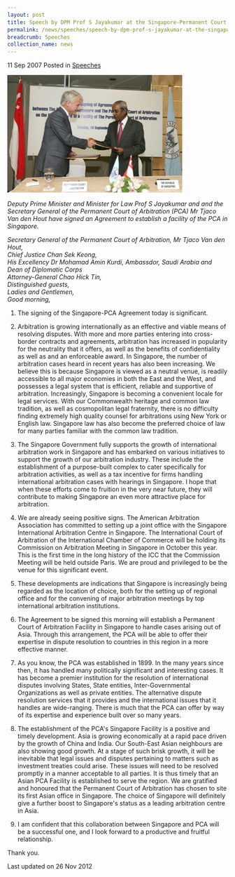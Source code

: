 ```yaml
---
layout: post
title: Speech by DPM Prof S Jayakumar at the Singapore-Permanent Court of Arbitration Signing Ceremony
permalink: /news/speeches/speech-by-dpm-prof-s-jayakumar-at-the-singapore-permanent-court-of-arbitration-signing-ceremony
breadcrumb: Speeches
collection_name: news
---
```


11 Sep 2007 Posted in [Speeches](/news/speeches)


<img src="/images/news/speeches/1399988696849.jpg" alt="speech-by-dpm-prof-s-jayakumar" style="width:400px;height:268px;"> 

*Deputy Prime Minister and Minister for Law Prof S Jayakumar and and the Secretary General of the Permanent Court of Arbitration (PCA) Mr Tjaco Van den Hout have signed an Agreement to establish a facility of the PCA in Singapore.*

*Secretary General of the Permanent Court of Arbitration, Mr Tjaco Van den Hout,*  
*Chief Justice Chan Sek Keong,*  
*His Excellency Dr Mohamad Amin Kurdi, Ambassdor, Saudi Arabia and Dean of Diplomatic Corps*  
*Attorney-General Chao Hick Tin,*   
*Distinguished guests,*  
*Ladies and Gentlemen,*  
*Good morning,*  


1. The signing of the Singapore-PCA Agreement today is significant.

2. Arbitration is growing internationally as an effective and viable means of resolving disputes. With more and more parties entering into cross-border contracts and agreements, arbitration has increased in popularity for the neutrality that it offers, as well as the benefits of confidentiality as well as and an enforceable award. In Singapore, the number of arbitration cases heard in recent years has also been increasing. We believe this is because Singapore is viewed as a neutral venue, is readily accessible to all major economies in both the East and the West, and possesses a legal system that is efficient, reliable and supportive of arbitration. Increasingly, Singapore is becoming a convenient locale for legal services. With our Commonwealth heritage and common law tradition, as well as cosmopolitan legal fraternity, there is no difficulty finding extremely high quality counsel for arbitrations using New York or English law. Singapore law has also become the preferred choice of law for many parties familiar with the common law tradition.

3. The Singapore Government fully supports the growth of international arbitration work in Singapore and has embarked on various initiatives to support the growth of our arbitration industry. These include the establishment of a purpose-built complex to cater specifically for arbitration activities, as well as a tax incentive for firms handling international arbitration cases with hearings in Singapore. I hope that when these efforts come to fruition in the very near future, they will contribute to making Singapore an even more attractive place for arbitration.

4. We are already seeing positive signs. The American Arbitration Association has committed to setting up a joint office with the Singapore International Arbitration Centre in Singapore. The International Court of Arbitration of the International Chamber of Commerce will be holding its Commission on Arbitration Meeting in Singapore in October this year. This is the first time in the long history of the ICC that the Commission Meeting will be held outside Paris. We are proud and privileged to be the venue for this significant event.

5. These developments are indications that Singapore is increasingly being regarded as the location of choice, both for the setting up of regional office and for the convening of major arbitration meetings by top international arbitration institutions. 

6. The Agreement to be signed this morning will establish a Permanent Court of Arbitration Facility in Singapore to handle cases arising out of Asia. Through this arrangement, the PCA will be able to offer their expertise in dispute resolution to countries in this region in a more effective manner. 

7. As you know, the PCA was established in 1899. In the many years since then, it has handled many politically significant and interesting cases. It has become a premier institution for the resolution of international disputes involving States, State entities, Inter-Governmental Organizations as well as private entities. The alternative dispute resolution services that it provides and the international issues that it handles are wide-ranging. There is much that the PCA can offer by way of its expertise and experience built over so many years. 

8. The establishment of the PCA's Singapore Facility is a positive and timely development. Asia is growing economically at a rapid pace driven by the growth of China and India. Our South-East Asian neighbours are also showing good growth. At a stage of such brisk growth, it will be inevitable that legal issues and disputes pertaining to matters such as investment treaties could arise. These issues will need to be resolved promptly in a manner acceptable to all parties. It is thus timely that an Asian PCA Facility is established to serve the region. We are gratified and honoured that the Permanent Court of Arbitration has chosen to site its first Asian office in Singapore. The choice of Singapore will definitely give a further boost to Singapore's status as a leading arbitration centre in Asia. 

9. I am confident that this collaboration between Singapore and PCA will be a successful one, and I look forward to a productive and fruitful relationship.


Thank you.    


<p class="right-side-updated">Last updated on 26 Nov 2012</p>


